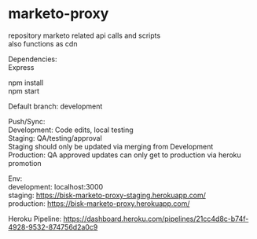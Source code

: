 # marketo-proxy
repository marketo related api calls and scripts  
also functions as cdn  

Dependencies:  
  Express  

npm install  
npm start  

Default branch: development  

Push/Sync:  
  Development: Code edits, local testing  
  Staging: QA/testing/approval  
    Staging should only be updated via merging from Development  
  Production: QA approved updates can only get to production via heroku promotion  
  
Env:  
  development: localhost:3000  
  staging: https://bisk-marketo-proxy-staging.herokuapp.com/  
  production: https://bisk-marketo-proxy.herokuapp.com/  
  
Heroku Pipeline: https://dashboard.heroku.com/pipelines/21cc4d8c-b74f-4928-9532-874756d2a0c9
